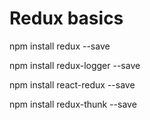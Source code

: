 # Redux basics

npm install redux --save

npm install redux-logger --save

npm install react-redux --save

npm install redux-thunk --save